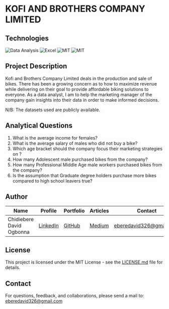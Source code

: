 # KOFI AND BROTHERS COMPANY LIMITED

## Technologies

![Data Analysis](https://img.shields.io/badge/Data-Analysis-blue)
![Excel](https://img.shields.io/badge/Excel-blue)
![MIT](https://img.shields.io/badge/Pivot-blue)
![MIT](https://img.shields.io/badge/MIT-License-blue)

## Project Description

Kofi and Brothers Company Limited deals in the production and sale of bikes. There has been a growing concern as to how to maximize revenue while delivering on their goal to provide affordable biking solutions to everyone. As a data analyst, I am to help the marketing manager of the company gain insights into their data in order to make informed decisions.

N/B: The datasets used are publicly available.

## Analytical Questions
1. What is the average income for females?
2. What is the average salary of males who did not buy a bike? 
3. Which age bracket should the company focus their marketing strategies on ?
4. How many Adolescent male purchased bikes from the company?
5. How many Professional Middle Age male workers purchased bikes from the company?
6. Is the assumption that Graduate degree holders purchase more bikes compared to high school leavers true?

## Author

| Name | Profile | Portfolio | Articles | Contact |
| ---- | ------- | --------- | -------- | ------- |
| Chidiebere David Ogbonna | [LinkedIn](https://www.linkedin.com/in/chidieberedavidogbonna/) | [GitHub](https://github.com/iameberedavid) | [Medium](https://eberedavid.medium.com) | eberedavid326@gmail.com |

## License

This project is licensed under the MIT License - see the [LICENSE.md](LICENSE.md) file for details.

## Contact

For questions, feedback, and collaborations, please send a mail to: eberedavid326@gmail.com